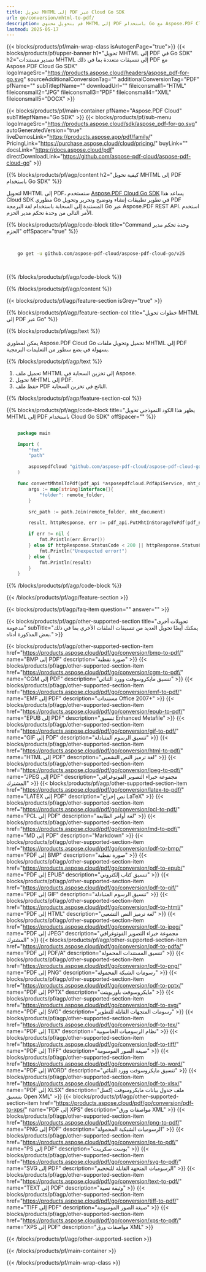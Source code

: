 ```yaml
---
title: تحويل MHTML إلى PDF عبر Cloud Go SDK
url: go/conversion/mhtml-to-pdf/
description: قم بتحويل محتوى MHTML إلى PDF باستخدام Go مع Aspose.PDF Cloud. تقديم دقيق لصفحات الويب وملفات MHTML.
lastmod: 2025-05-17
---
```


{{< blocks/products/pf/main-wrap-class isAutogenPage="true">}}
{{< blocks/products/pf/upper-banner h1="تحويل MHTML إلى PDF في Go SDK" h2="تصدير مستندات MHTML إلى تنسيقات متعددة بما في ذلك PDF مع Aspose.PDF Cloud Go SDK" logoImageSrc="https://products.aspose.cloud/headers/aspose_pdf-for-go.svg" sourceAdditionalConversionTag="" additionalConversionTag="PDF" pfName="" subTitlepfName="" downloadUrl="" fileiconsmall1="HTML" fileiconsmall2="JPG" fileiconsmall3="PDF" fileiconsmall4="XML" fileiconsmall5="DOCX" >}}

{{< blocks/products/pf/main-container pfName="Aspose.PDF Cloud" subTitlepfName="Go SDK" >}}
{{< blocks/products/pf/sub-menu logoImageSrc="https://products.aspose.cloud/sdk/aspose_pdf-for-go.svg"
autoGeneratedVersion="true"
liveDemosLink="https://products.aspose.app/pdf/family/" PricingLink="https://purchase.aspose.cloud/cloud/pricing/" buyLink="" docsLink="https://docs.aspose.cloud/pdf"  directDownloadLink="https://github.com/aspose-pdf-cloud/aspose-pdf-cloud-go" >}}

{{% blocks/products/pf/agp/content h2="كيفية تحويل MHTML إلى PDF باستخدام Go SDK" %}}

لتحويل MHTML إلى PDF، سنستخدم
[Aspose.PDF Cloud Go SDK](https://products.aspose.cloud/pdf/go/)
يساعد هذا Cloud SDK مطوري Go في تطوير تطبيقات إنشاء وتوضيح وتحرير وتحويل PDF المستندة إلى السحابة باستخدام لغة البرمجة Go عبر Aspose.PDF REST API. استخدم الأمر التالي من وحدة تحكم مدير الحزم.

{{% blocks/products/pf/agp/code-block title="Command وحدة تحكم مدير الحزم" offSpacer="true" %}}

```bash

     
    go get -u github.com/aspose-pdf-cloud/aspose-pdf-cloud-go/v25
     
     

```

{{% /blocks/products/pf/agp/code-block %}}

{{% /blocks/products/pf/agp/content %}}

{{< blocks/products/pf/agp/feature-section isGrey="true" >}}

{{% blocks/products/pf/agp/feature-section-col title="خطوات تحويل MHTML إلى PDF عبر Go" %}}

{{% blocks/products/pf/agp/text %}}

يمكن لمطوري Aspose.PDF Cloud Go تحميل وتحويل ملفات MHTML إلى PDF بسهولة في بضع سطور من التعليمات البرمجية.

{{% /blocks/products/pf/agp/text %}}

1. تحميل ملف MHTML إلى تخزين السحابة في Aspose.
1. تحويل MHTML إلى PDF.
1. حفظ ملف PDF الناتج في تخزين السحابة.

{{% /blocks/products/pf/agp/feature-section-col %}}

{{% blocks/products/pf/agp/code-block title="يظهر هذا الكود النموذجي تحويل MHTML إلى PDF باستخدام Cloud Go SDK" offSpacer="" %}}

```go

    package main

    import (
        "fmt"
        "path"

        asposepdfcloud "github.com/aspose-pdf-cloud/aspose-pdf-cloud-go/v25"
    )

    func convertMhtmlToPdf(pdf_api *asposepdfcloud.PdfApiService, mht_document string, pdf_name string, remote_folder string) {
        args := map[string]interface{}{
            "folder": remote_folder,
        }

        src_path := path.Join(remote_folder, mht_document)

        result, httpResponse, err := pdf_api.PutMhtInStorageToPdf(pdf_name, src_path, args)

        if err != nil {
            fmt.Println(err.Error())
        } else if httpResponse.StatusCode < 200 || httpResponse.StatusCode > 299 {
            fmt.Println("Unexpected error!")
        } else {
            fmt.Println(result)
        }
    }
```

{{% /blocks/products/pf/agp/code-block %}}

{{< /blocks/products/pf/agp/feature-section >}}

{{< blocks/products/pf/agp/faq-item question="" answer="" >}}

{{< blocks/products/pf/agp/other-supported-section title="تحويلات أخرى مدعومة" subTitle="يمكنك أيضًا تحويل العديد من تنسيقات الملفات الأخرى بما في ذلك بعض المذكورة أدناه." >}}

{{< blocks/products/pf/agp/other-supported-section-item href="https://products.aspose.cloud/pdf/go/conversion/bmp-to-pdf/" name="BMP إلى PDF" description="صورة نقطية" >}}
{{< blocks/products/pf/agp/other-supported-section-item href="https://products.aspose.cloud/pdf/go/conversion/cgm-to-pdf/" name="CGM إلى PDF" description="تنسيق مايكروسوفت وورد الثنائي" >}}
{{< blocks/products/pf/agp/other-supported-section-item href="https://products.aspose.cloud/pdf/go/conversion/emf-to-pdf/" name="EMF إلى PDF" description="مستندات Office 2007+" >}}
{{< blocks/products/pf/agp/other-supported-section-item href="https://products.aspose.cloud/pdf/go/conversion/epub-to-pdf/" name="EPUB إلى PDF" description="تنسيق Enhanced Metafile" >}}
{{< blocks/products/pf/agp/other-supported-section-item href="https://products.aspose.cloud/pdf/go/conversion/gif-to-pdf/" name="GIF إلى PDF" description="تنسيق الرسوم المتبادلة" >}}
{{< blocks/products/pf/agp/other-supported-section-item href="https://products.aspose.cloud/pdf/go/conversion/html-to-pdf/" name="HTML إلى PDF" description="لغة ترميز النص التشعبي" >}}
{{< blocks/products/pf/agp/other-supported-section-item href="https://products.aspose.cloud/pdf/go/conversion/jpeg-to-pdf/" name="JPEG إلى PDF" description="مجموعة خبراء التصوير الفوتوغرافي المشترك" >}}
{{< blocks/products/pf/agp/other-supported-section-item href="https://products.aspose.cloud/pdf/go/conversion/latex-to-pdf/" name="LATEX إلى PDF" description="نص إخراج LaTeX" >}}
{{< blocks/products/pf/agp/other-supported-section-item href="https://products.aspose.cloud/pdf/go/conversion/pcl-to-pdf/" name="PCL إلى PDF" description="لغة أوامر الطابعة" >}}
{{< blocks/products/pf/agp/other-supported-section-item href="https://products.aspose.cloud/pdf/go/conversion/md-to-pdf/" name="MD إلى PDF" description="Markdown" >}}
{{< blocks/products/pf/agp/other-supported-section-item href="https://products.aspose.cloud/pdf/go/conversion/pdf-to-bmp/" name="PDF إلى BMP" description="صورة نقطية" >}}
{{< blocks/products/pf/agp/other-supported-section-item href="https://products.aspose.cloud/pdf/go/conversion/pdf-to-epub/" name="PDF إلى EPUB" description="تنسيق كتاب إلكتروني" >}}
{{< blocks/products/pf/agp/other-supported-section-item href="https://products.aspose.cloud/pdf/go/conversion/pdf-to-gif/" name="PDF إلى GIF" description="تنسيق الرسوم المتبادلة" >}}
{{< blocks/products/pf/agp/other-supported-section-item href="https://products.aspose.cloud/pdf/go/conversion/pdf-to-html/" name="PDF إلى HTML" description="لغة ترميز النص التشعبي" >}}
{{< blocks/products/pf/agp/other-supported-section-item href="https://products.aspose.cloud/pdf/go/conversion/pdf-to-jpeg/" name="PDF إلى JPEG" description="مجموعة خبراء التصوير الفوتوغرافي المشترك" >}}
{{< blocks/products/pf/agp/other-supported-section-item href="https://products.aspose.cloud/pdf/go/conversion/pdf-to-pdfa/" name="PDF إلى PDF/A" description="تنسيق المستندات المحمولة" >}}
{{< blocks/products/pf/agp/other-supported-section-item href="https://products.aspose.cloud/pdf/go/conversion/pdf-to-png/" name="PDF إلى PNG" description="رسومات الشبكة المحمولة" >}}
{{< blocks/products/pf/agp/other-supported-section-item href="https://products.aspose.cloud/pdf/go/conversion/pdf-to-pptx/" name="PDF إلى PPTX" description="مايكروسوفت باوربوينت" >}}
{{< blocks/products/pf/agp/other-supported-section-item href="https://products.aspose.cloud/pdf/go/conversion/pdf-to-svg/" name="PDF إلى SVG" description="رسومات المتجهات القابلة للتطوير" >}}
{{< blocks/products/pf/agp/other-supported-section-item href="https://products.aspose.cloud/pdf/go/conversion/pdf-to-tex/" name="PDF إلى TEX" description="نظام الرسوميات الحاسوبية" >}}
{{< blocks/products/pf/agp/other-supported-section-item href="https://products.aspose.cloud/pdf/go/conversion/pdf-to-tiff/" name="PDF إلى TIFF" description="صيغة الصور الموسومة" >}}
{{< blocks/products/pf/agp/other-supported-section-item href="https://products.aspose.cloud/pdf/go/conversion/pdf-to-word/" name="PDF إلى WORD" description="تنسيق مايكروسوفت وورد الثنائي" >}}
{{< blocks/products/pf/agp/other-supported-section-item href="https://products.aspose.cloud/pdf/go/conversion/pdf-to-xlsx/" name="PDF إلى XLSX" description="ملف جدول بيانات مايكروسوفت إكسل بتنسيق Open XML" >}}
{{< blocks/products/pf/agp/other-supported-section-item href="https://products.aspose.cloud/pdf/go/conversion/pdf-to-xps/" name="PDF إلى XPS" description="مواصفات ورق XML" >}}
{{< blocks/products/pf/agp/other-supported-section-item href="https://products.aspose.cloud/pdf/go/conversion/png-to-pdf/" name="PNG إلى PDF" description="الرسوميات الشبكية المحمولة" >}}
{{< blocks/products/pf/agp/other-supported-section-item href="https://products.aspose.cloud/pdf/go/conversion/ps-to-pdf/" name="PS إلى PDF" description="بوست سكريبت" >}}
{{< blocks/products/pf/agp/other-supported-section-item href="https://products.aspose.cloud/pdf/go/conversion/svg-to-pdf/" name="SVG إلى PDF" description="الرسوميات المتجهة القابلة للتحجيم" >}}
{{< blocks/products/pf/agp/other-supported-section-item href="https://products.aspose.cloud/pdf/go/conversion/text-to-pdf/" name="TEXT إلى PDF" description="وثيقة نصية" >}}
{{< blocks/products/pf/agp/other-supported-section-item href="https://products.aspose.cloud/pdf/go/conversion/tiff-to-pdf/" name="TIFF إلى PDF" description="صيغة الصور الموسومة" >}}
{{< blocks/products/pf/agp/other-supported-section-item href="https://products.aspose.cloud/pdf/go/conversion/xps-to-pdf/" name="XPS إلى PDF" description="مواصفات ورق XML" >}}

{{< /blocks/products/pf/agp/other-supported-section >}}

{{< /blocks/products/pf/main-container >}}

{{< /blocks/products/pf/main-wrap-class >}}
